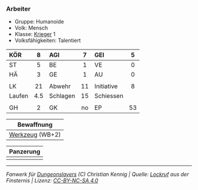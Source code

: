 ### Arbeiter

- Gruppe: Humanoide
- Volk: Mensch
- Klasse: [Krieger](../../grw/charaktere-klasse-krieger.md) 1
- Volksfähigkeiten: Talentiert

| KÖR    |  8  | AGI      |  7  | GEI        |  5  |
| :----- | :-: | :------- | :-: | :--------- | :-: |
| ST     |  5  | BE       |  1  | VE         |  0  |
| HÄ     |  3  | GE       |  1  | AU         |  0  |
|        |     |          |     |            |     |
| LK     | 21  | Abwehr   | 11  | Initiative |  8  |
| Laufen | 4.5 | Schlagen | 15  | Schiessen  |     |
|        |     |          |     |            |     |
| GH     |  2  | GK       | no  | EP         | 53  |

|   Bewaffnung    |
| :-------------: |
| [Werkzeug](../../fanwerk/bestiarium/werkzeug.md) (WB+2) |

| Panzerung |
| :-------: |
|           |

---

_Fanwerk für [Dungeonslayers](https://www.dungeonslayers.net/) (C) Christian Kennig | Quelle: [Lockruf](../../fanwerk/zauber/lockruf.md) aus der Finsternis | Lizenz: [CC-BY-NC-SA 4.0](https://creativecommons.org/licenses/by-nc-sa/4.0/deed.de)_
